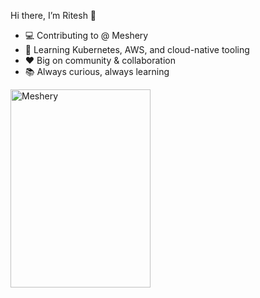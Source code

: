 Hi there, I’m Ritesh 👋

- 💻 Contributing to @ Meshery
- 🚀 Learning Kubernetes, AWS, and cloud-native tooling
- ❤️ Big on community & collaboration
- 📚 Always curious, always learning

 <a href= "https://cloud.layer5.io/user/bf6a3e39-503c-4f58-b244-e5243cfb7cd5?tab=badges&badge=meshery" >
    <img width="224px" height="317px" src = "https://badges.layer5.io/assets/badges/meshery/meshery.png" alt = "Meshery" />
</a >

